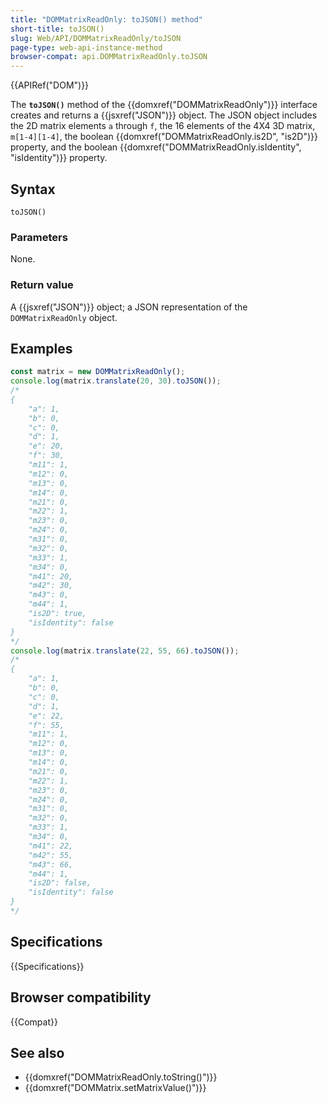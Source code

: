 ```yaml
---
title: "DOMMatrixReadOnly: toJSON() method"
short-title: toJSON()
slug: Web/API/DOMMatrixReadOnly/toJSON
page-type: web-api-instance-method
browser-compat: api.DOMMatrixReadOnly.toJSON
---
```


{{APIRef("DOM")}}

The **`toJSON()`** method of the {{domxref("DOMMatrixReadOnly")}} interface creates and returns a {{jsxref("JSON")}} object. The JSON object includes the 2D matrix elements `a` through `f`, the 16 elements of the 4X4 3D matrix, `m[1-4][1-4]`, the boolean {{domxref("DOMMatrixReadOnly.is2D", "is2D")}} property, and the boolean {{domxref("DOMMatrixReadOnly.isIdentity", "isIdentity")}} property.

## Syntax

```js-nolint
toJSON()
```

### Parameters

None.

### Return value

A {{jsxref("JSON")}} object; a JSON representation of the `DOMMatrixReadOnly` object.

## Examples

```js
const matrix = new DOMMatrixReadOnly();
console.log(matrix.translate(20, 30).toJSON());
/*
{
    "a": 1,
    "b": 0,
    "c": 0,
    "d": 1,
    "e": 20,
    "f": 30,
    "m11": 1,
    "m12": 0,
    "m13": 0,
    "m14": 0,
    "m21": 0,
    "m22": 1,
    "m23": 0,
    "m24": 0,
    "m31": 0,
    "m32": 0,
    "m33": 1,
    "m34": 0,
    "m41": 20,
    "m42": 30,
    "m43": 0,
    "m44": 1,
    "is2D": true,
    "isIdentity": false
}
*/
console.log(matrix.translate(22, 55, 66).toJSON());
/*
{
    "a": 1,
    "b": 0,
    "c": 0,
    "d": 1,
    "e": 22,
    "f": 55,
    "m11": 1,
    "m12": 0,
    "m13": 0,
    "m14": 0,
    "m21": 0,
    "m22": 1,
    "m23": 0,
    "m24": 0,
    "m31": 0,
    "m32": 0,
    "m33": 1,
    "m34": 0,
    "m41": 22,
    "m42": 55,
    "m43": 66,
    "m44": 1,
    "is2D": false,
    "isIdentity": false
}
*/
```

## Specifications

{{Specifications}}

## Browser compatibility

{{Compat}}

## See also

- {{domxref("DOMMatrixReadOnly.toString()")}}
- {{domxref("DOMMatrix.setMatrixValue()")}}
